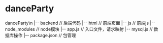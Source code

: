 # danceParty
danceParty\n
|-- backend // 后端代码
|-- html // 前端页面
|-- js // 前端js
|-- node_modules // node模块
|-- app.js // 入口文件，请求映射
|-- mysql.js // 数据库操作
|-- package.json // 包管理
